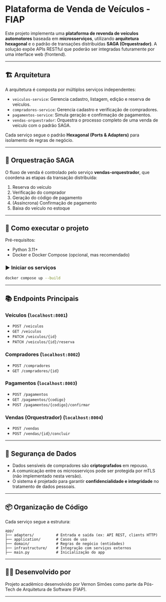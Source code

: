 
# Plataforma de Venda de Veículos - FIAP

Este projeto implementa uma **plataforma de revenda de veículos automotores** baseada em **microsserviços**, utilizando **arquitetura hexagonal** e o padrão de transações distribuídas **SAGA (Orquestrador)**. A solução expõe APIs RESTful que poderão ser integradas futuramente por uma interface web (frontend).

---

## 🏗️ Arquitetura

A arquitetura é composta por múltiplos serviços independentes:

- `veiculos-service`: Gerencia cadastro, listagem, edição e reserva de veículos.
- `compradores-service`: Gerencia cadastro e verificação de compradores.
- `pagamentos-service`: Simula geração e confirmação de pagamentos.
- `vendas-orquestrador`: Orquestra o processo completo de uma venda de veículo com o padrão SAGA.

Cada serviço segue o padrão **Hexagonal (Ports & Adapters)** para isolamento de regras de negócio.

---

## 🔁 Orquestração SAGA

O fluxo de venda é controlado pelo serviço **vendas-orquestrador**, que coordena as etapas da transação distribuída:

1. Reserva do veículo
2. Verificação do comprador
3. Geração do código de pagamento
4. (Assíncrona) Confirmação de pagamento
5. Baixa do veículo no estoque

---

## 🚀 Como executar o projeto

Pré-requisitos:
- Python 3.11+
- Docker e Docker Compose (opcional, mas recomendado)

### ▶️ Iniciar os serviços

```bash
docker compose up --build
```

---

## 📚 Endpoints Principais

### Veículos (`localhost:8001`)
- `POST /veiculos`
- `GET /veiculos`
- `PATCH /veiculos/{id}`
- `PATCH /veiculos/{id}/reserva`

### Compradores (`localhost:8002`)
- `POST /compradores`
- `GET /compradores/{id}`

### Pagamentos (`localhost:8003`)
- `POST /pagamentos`
- `GET /pagamentos/{codigo}`
- `POST /pagamentos/{codigo}/confirmar`

### Vendas (Orquestrador) (`localhost:8004`)
- `POST /vendas`
- `POST /vendas/{id}/concluir`

---

## 🔐 Segurança de Dados

- Dados sensíveis de compradores são **criptografados** em repouso.
- A comunicação entre os microsserviços pode ser protegida por mTLS (não implementado nesta versão).
- O sistema é projetado para garantir **confidencialidade e integridade** no tratamento de dados pessoais.

---

## 📦 Organização de Código

Cada serviço segue a estrutura:

```
app/
├── adapters/          # Entrada e saída (ex: API REST, clients HTTP)
├── application/       # Casos de uso
├── domain/            # Regras de negócio (entidades)
├── infrastructure/    # Integração com serviços externos
├── main.py            # Inicialização do app
```

---

## 👨‍💻 Desenvolvido por

Projeto acadêmico desenvolvido por Vernon Simões como parte da Pós-Tech de Arquitetura de Software (FIAP).  

---
